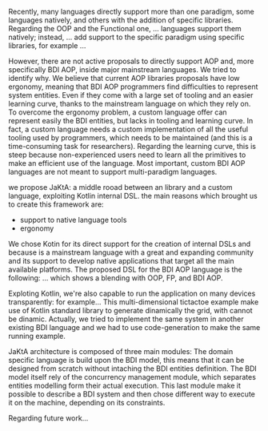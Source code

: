 Recently, many languages directly support more than one paradigm, some languages natively, and others with the addition of specific libraries.
Regarding the OOP and the Functional one, ... languages support them natively; instead, ... add support to the specific paradigm using specific libraries, for example ...

However, there are not active proposals to directly support AOP and, more specifically BDI AOP, inside major mainstream languages. We tried to identify why.
We believe that current AOP libraries proposals have low ergonomy, meaning that BDI AOP programmers find difficulties to represent system entities. 
Even if they come with a large set of tooling and an easier learning curve, thanks to the mainstream language on which they rely on.
To overcome the ergonomy problem, a custom language offer can represent easily the BDI entities, but lacks in tooling and learning curve. 
In fact, a custom language needs a custom implementation of all the useful tooling used by programmers, which needs to be maintained (and this is a time-consuming task for researchers).
Regarding the learning curve, this is steep because non-experienced users need to learn all the primitives to make an efficient use of the language.
Most important, custom BDI AOP languages are not meant to support multi-paradigm languages.

we propose JaKtA: a middle rooad between an library and a custom language, exploiting Kotlin internal DSL.
the main reasons which brought us to create this framework are: 
- support to native language tools 
- ergonomy

We chose Kotin for its direct support for the creation of internal DSLs and because is a mainstream language with a great and expanding community and its support to develop native applications that target all the main available platforms.
The proposed DSL for the BDI AOP language is the following: 
... which shows a blending with OOP, FP, and BDI AOP.


Exploting Kotlin, we're also capable to run the application on many devices transparently: for example...
This multi-dimensional tictactoe example make use of Kotlin standard library to generate dinamically the grid, with cannot be dinamic. 
Actually, we tried to implement the same system in another existing BDI language and we had to use code-generation to make the same running example.

JaKtA architecture is composed of three main modules: The domain specific language is build upon the BDI model, this means that it can be designed from scratch without intaching the BDI entities definition.
The BDI model itself rely of the concurrency management module, which separates entities modelling form their actual execution. 
This last module make it possible to describe a BDI system and then chose different way to execute it on the machine, depending on its constraints. 

Regarding future work...
